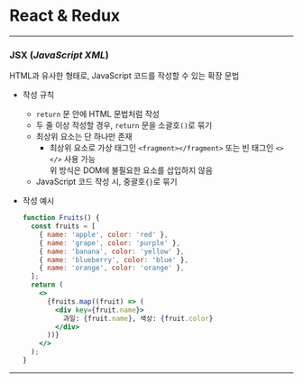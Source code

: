 # **React & Redux**

---

### **JSX (_JavaScript XML_)**

HTML과 유사한 형태로, JavaScript 코드를 작성할 수 있는 확장 문법

- 작성 규칙

  - `return` 문 안에 HTML 문법처럼 작성
  - 두 줄 이상 작성할 경우, `return` 문을 소괄호`()`로 묶기
  - 최상위 요소는 단 하나만 존재
    - 최상위 요소로 가상 태그인 `<fragment></fragment>` 또는 빈 태그인 `<></>` 사용 가능  
       위 방식은 DOM에 불필요한 요소를 삽입하지 않음
  - JavaScript 코드 작성 시, 중괄호`{}`로 묶기

- 작성 예시

  ```jsx
  function Fruits() {
    const fruits = [
      { name: 'apple', color: 'red' },
      { name: 'grape', color: 'purple' },
      { name: 'banana', color: 'yellow' },
      { name: 'blueberry', color: 'blue' },
      { name: 'orange', color: 'orange' },
    ];
    return (
      <>
        {fruits.map((fruit) => (
          <div key={fruit.name}>
            과일: {fruit.name}, 색상: {fruit.color}
          </div>
        ))}
      </>
    );
  }
  ```

---
